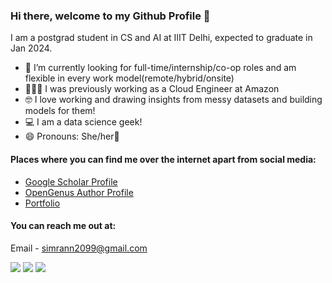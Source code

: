 
### Hi there, welcome to my Github Profile 👋

I am a postgrad student in CS and AI at IIIT Delhi, expected to graduate in Jan 2024.

- 🎯 I’m currently looking for full-time/internship/co-op roles and am flexible in every work model(remote/hybrid/onsite)
- 👩🏻‍💻 I was previously working as a Cloud Engineer at Amazon
- 🤓 I love working and drawing insights from messy datasets and building models for them! 
- 💻 I am a data science geek!
- 😄 Pronouns: She/her💖

#### Places where you can find me over the internet apart from social media:
- [Google Scholar Profile](https://scholar.google.com/citations?hl=en&user=vLw2CH8AAAAJ)
- [OpenGenus Author Profile](https://iq.opengenus.org/author/simrann/)
- [Portfolio](https://eportfolio.mygreatlearning.com/simrann-arora)

#### You can reach me out at:

Email - simrann2099@gmail.com

[<img src="https://img.shields.io/badge/twitter-%231DA1F2.svg?&style=for-the-badge&logo=twitter&logoColor=white" />](https://twitter.com/Simrann_Arora) [<img src="https://img.shields.io/badge/medium-%2312100E.svg?&style=for-the-badge&logo=medium&logoColor=white" />](https://medium.com/simrann20)  [<img src="https://img.shields.io/badge/linkedin-%230077B5.svg?&style=for-the-badge&logo=linkedin&logoColor=white" />](https://www.linkedin.com/in/simrannarora/)
